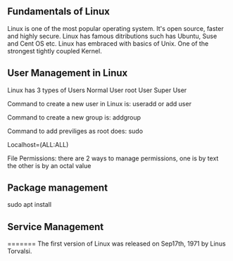 Fundamentals of Linux
-------------------------------
Linux is one of the most popular operating system. It's open source, faster and highly secure.
Linux has famous ditributions such has Ubuntu, Suse and Cent OS etc.
Linux has embraced with basics of Unix.
One of the strongest tightly coupled Kernel.


User Management in Linux
---------------------------
Linux has 3 types of Users
Normal User
root User
Super User

Command to create a new user in Linux is:
useradd or add user

Command to create a new group is:
addgroup

Command to add previliges as root does:
sudo

Localhost=(ALL:ALL)


File Permissions:
there are 2 ways to manage permissions, one is by text the other is by an octal value


Package management
--------------------------
sudo apt install


Service Management
-------------------------------
=======
The first version of Linux was released on Sep17th, 1971 by Linus Torvalsi.


